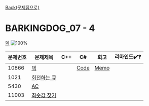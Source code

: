 [Back(문제집으로)](/Workbook/README.md)

# BARKINGDOG_07 - 4

[덱](https://github.com/encrypted-def/basic-algo-lecture/blob/master/workbook/0x07.md)
![100%](https://progress-bar.xyz/1/?scale=4&title=progress&width=500&color=babaca&suffix=/4)

| 문제번호 | 문제제목                            | C++ | C#  | 회고 | 리마인드✔️❓ |
| -------- | ----------------------------------- | --- | --- | ---- | ------------ |
| 10866    | [덱](https://boj.kr/10866)          |     | [Code](../Baekjoon/Silver/10866.cs) | [Memo](../Baekjoon/Silver/10866.md) |              |
| 1021     | [회전하는 큐](https://boj.kr/1021)  |     |     |      |              |
| 5430     | [AC](https://boj.kr/5430)           |     |     |      |              |
| 11003    | [최솟값 찾기](https://boj.kr/11003) |     |     |      |              |

